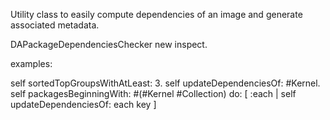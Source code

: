 Utility class to easily compute dependencies of an image and generate associated metadata.

DAPackageDependenciesChecker new inspect.

examples:

self sortedTopGroupsWithAtLeast: 3.
self updateDependenciesOf: #Kernel.
self 
	packagesBeginningWith: #(#Kernel #Collection) 
	do: [ :each | self updateDependenciesOf: each key ]